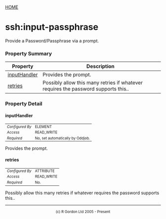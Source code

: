 [HOME](../../../README.md)
# ssh:input-passphrase

Provide a Password/Passphrase via a prompt.

### Property Summary

| Property | Description |
| -------- | ----------- |
| [inputHandler](#propertyinputHandler) | Provides the prompt. | 
| [retries](#propertyretries) | Possibly allow this many retries if whatever requires the password supports this.. | 


### Property Detail
#### inputHandler <a name="propertyinputHandler"></a>

<table style='font-size:smaller'>
      <tr><td><i>Configured By</i></td><td>ELEMENT</td></tr>
      <tr><td><i>Access</i></td><td>READ_WRITE</td></tr>
      <tr><td><i>Required</i></td><td>No, set automatically by Oddjob.</td></tr>
</table>

Provides the prompt.

#### retries <a name="propertyretries"></a>

<table style='font-size:smaller'>
      <tr><td><i>Configured By</i></td><td>ATTRIBUTE</td></tr>
      <tr><td><i>Access</i></td><td>READ_WRITE</td></tr>
      <tr><td><i>Required</i></td><td>No.</td></tr>
</table>

Possibly allow this many retries if whatever requires
the password supports this..


-----------------------

<div style='font-size: smaller; text-align: center;'>(c) R Gordon Ltd 2005 - Present</div>
